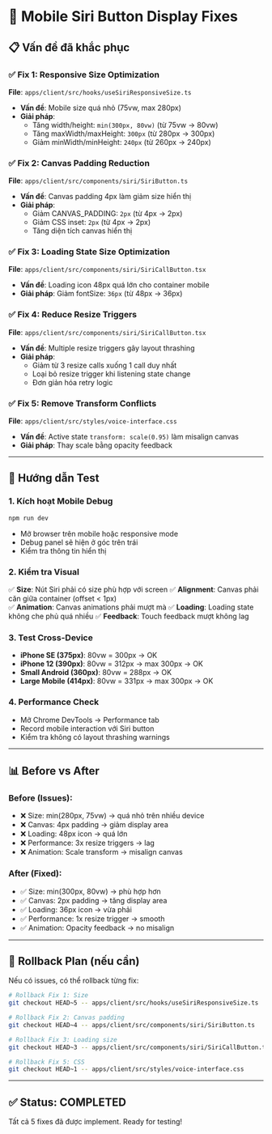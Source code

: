 # 🔧 Mobile Siri Button Display Fixes

## 📋 Vấn đề đã khắc phục

### ✅ Fix 1: Responsive Size Optimization 
**File**: `apps/client/src/hooks/useSiriResponsiveSize.ts`
- **Vấn đề**: Mobile size quá nhỏ (75vw, max 280px)
- **Giải pháp**: 
  - Tăng width/height: `min(300px, 80vw)` (từ 75vw → 80vw)
  - Tăng maxWidth/maxHeight: `300px` (từ 280px → 300px)  
  - Giảm minWidth/minHeight: `240px` (từ 260px → 240px)

### ✅ Fix 2: Canvas Padding Reduction
**File**: `apps/client/src/components/siri/SiriButton.ts`
- **Vấn đề**: Canvas padding 4px làm giảm size hiển thị
- **Giải pháp**: 
  - Giảm CANVAS_PADDING: `2px` (từ 4px → 2px)
  - Giảm CSS inset: `2px` (từ 4px → 2px)
  - Tăng diện tích canvas hiển thị

### ✅ Fix 3: Loading State Size Optimization
**File**: `apps/client/src/components/siri/SiriCallButton.tsx`
- **Vấn đề**: Loading icon 48px quá lớn cho container mobile
- **Giải pháp**: Giảm fontSize: `36px` (từ 48px → 36px)

### ✅ Fix 4: Reduce Resize Triggers
**File**: `apps/client/src/components/siri/SiriCallButton.tsx`
- **Vấn đề**: Multiple resize triggers gây layout thrashing
- **Giải pháp**: 
  - Giảm từ 3 resize calls xuống 1 call duy nhất
  - Loại bỏ resize trigger khi listening state change
  - Đơn giản hóa retry logic

### ✅ Fix 5: Remove Transform Conflicts  
**File**: `apps/client/src/styles/voice-interface.css`
- **Vấn đề**: Active state `transform: scale(0.95)` làm misalign canvas
- **Giải pháp**: Thay scale bằng opacity feedback

---

## 🧪 Hướng dẫn Test

### 1. **Kích hoạt Mobile Debug**
```bash
npm run dev
```
- Mở browser trên mobile hoặc responsive mode
- Debug panel sẽ hiện ở góc trên trái
- Kiểm tra thông tin hiển thị

### 2. **Kiểm tra Visual**
✅ **Size**: Nút Siri phải có size phù hợp với screen
✅ **Alignment**: Canvas phải căn giữa container (offset < 1px)  
✅ **Animation**: Canvas animations phải mượt mà
✅ **Loading**: Loading state không che phủ quá nhiều
✅ **Feedback**: Touch feedback mượt không lag

### 3. **Test Cross-Device**
- **iPhone SE (375px)**: 80vw = 300px → OK
- **iPhone 12 (390px)**: 80vw = 312px → max 300px → OK  
- **Small Android (360px)**: 80vw = 288px → OK
- **Large Mobile (414px)**: 80vw = 331px → max 300px → OK

### 4. **Performance Check**
- Mở Chrome DevTools → Performance tab
- Record mobile interaction với Siri button
- Kiểm tra không có layout thrashing warnings

---

## 📊 Before vs After

### Before (Issues):
- ❌ Size: min(280px, 75vw) → quá nhỏ trên nhiều device
- ❌ Canvas: 4px padding → giảm display area
- ❌ Loading: 48px icon → quá lớn  
- ❌ Performance: 3x resize triggers → lag
- ❌ Animation: Scale transform → misalign canvas

### After (Fixed):
- ✅ Size: min(300px, 80vw) → phù hợp hơn
- ✅ Canvas: 2px padding → tăng display area  
- ✅ Loading: 36px icon → vừa phải
- ✅ Performance: 1x resize trigger → smooth
- ✅ Animation: Opacity feedback → no misalign

---

## 🔄 Rollback Plan (nếu cần)

Nếu có issues, có thể rollback từng fix:

```bash
# Rollback Fix 1: Size
git checkout HEAD~5 -- apps/client/src/hooks/useSiriResponsiveSize.ts

# Rollback Fix 2: Canvas padding  
git checkout HEAD~4 -- apps/client/src/components/siri/SiriButton.ts

# Rollback Fix 3: Loading size
git checkout HEAD~3 -- apps/client/src/components/siri/SiriCallButton.tsx

# Rollback Fix 5: CSS
git checkout HEAD~1 -- apps/client/src/styles/voice-interface.css
```

---

## ✅ Status: COMPLETED

Tất cả 5 fixes đã được implement. Ready for testing! 